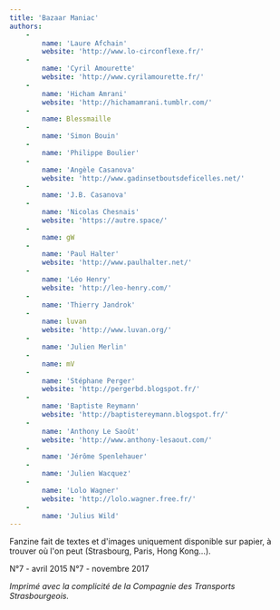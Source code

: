 ```yaml
---
title: 'Bazaar Maniac'
authors:
    -
        name: 'Laure Afchain'
        website: 'http://www.lo-circonflexe.fr/'
    -
        name: 'Cyril Amourette'
        website: 'http://www.cyrilamourette.fr/'
    -
        name: 'Hicham Amrani'
        website: 'http://hichamamrani.tumblr.com/'
    -
        name: Blessmaille
    -
        name: 'Simon Bouin'
    -
        name: 'Philippe Boulier'
    -
        name: 'Angèle Casanova'
        website: 'http://www.gadinsetboutsdeficelles.net/'
    -
        name: 'J.B. Casanova'
    -
        name: 'Nicolas Chesnais'
        website: 'https://autre.space/'
    -
        name: gW
    -
        name: 'Paul Halter'
        website: 'http://www.paulhalter.net/'
    -
        name: 'Léo Henry'
        website: 'http://leo-henry.com/'
    -
        name: 'Thierry Jandrok'
    -
        name: luvan
        website: 'http://www.luvan.org/'
    -
        name: 'Julien Merlin'
    -
        name: mV
    -
        name: 'Stéphane Perger'
        website: 'http://pergerbd.blogspot.fr/'
    -
        name: 'Baptiste Reymann'
        website: 'http://baptistereymann.blogspot.fr/'
    -
        name: 'Anthony Le Saoût'
        website: 'http://www.anthony-lesaout.com/'
    -
        name: 'Jérôme Spenlehauer'
    -
        name: 'Julien Wacquez'
    -
        name: 'Lolo Wagner'
        website: 'http://lolo.wagner.free.fr/'
    -
        name: 'Julius Wild'
---
```


Fanzine fait de textes et d'images uniquement disponible sur papier, à trouver où l'on peut (Strasbourg, Paris, Hong Kong…).

N°7 - avril 2015
N°7 - novembre 2017

*Imprimé avec la complicité de la Compagnie des Transports Strasbourgeois.*
